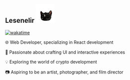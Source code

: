 <!--
<img align='right' src="https://github-readme-stats.vercel.app/api?username=lesenelir&show_icons=true&hide=contribs,issues">
-->
 
<!-- <img src="https://media.giphy.com/media/12oufCB0MyZ1Go/giphy.gif" width="50"> -->

<!-- <img src="https://raw.githubusercontent.com/lesenelir/lesenelir/master/1.gif" width="100"> -->

<!-- ## Lesenelir  <img src="https://raw.githubusercontent.com/lesenelir/lesenelir/master/giphy2.gif" width="70"> -->

## Lesenelir <img src="https://raw.githubusercontent.com/lesenelir/lesenelir/master/giphy2.gif" width="60" style="display: inline-block;" /> 


<!-- 
<h2  style="color: black; pointer-events: none;">
 <span>Lesenelir</span>
  <img src="https://raw.githubusercontent.com/lesenelir/lesenelir/master/giphy2.gif" width="60" style="display: inline-block;  pointer-events: none;" />
</h2>
 -->


<!--**Thanks for visiting my Github profile 👯**-->

<!--Here are some information about me:-->
[![wakatime](https://wakatime.com/badge/user/98c6a54e-6684-4d11-a897-c5c1787bef61.svg)](https://wakatime.com/@98c6a54e-6684-4d11-a897-c5c1787bef61) 


🌐 Web Developer, specializing in React development

🎨 Passionate about crafting UI and interactive experiences

💡 Exploring the world of crypto development

📷 Aspiring to be an artist, photographer, and film director

<br/>


<!-- We will ultimately embrace a more open, free, and inclusive internet. Don't be disheartened, dare to dream, and dare to build. -->


<!--  - 🔭 Studying Computer Science in Jinan University

  - 💬 Coding - Web Dev | JavaScript | TypeScript | Solidity

  - 🌱 Currently Learning English & Front-end & Blockchain

  - 🍭 Future wanted to be a Web Developer & Crypto Developer & Film Director
-->
